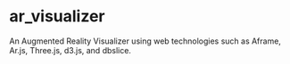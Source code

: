 # ar_visualizer
An Augmented Reality Visualizer using web technologies such as Aframe, Ar.js, Three.js, d3.js, and dbslice.
